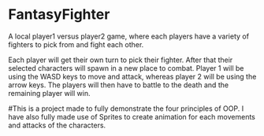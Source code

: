 # FantasyFighter
A local player1 versus player2 game, where each players have a variety of fighters to pick from and fight each other.

Each player will get their own turn to pick their fighter. After that their selected characters will spawn in a new place to combat. Player 1 will be using the WASD keys to move and attack, whereas player 2 will be using the arrow keys. The players will then have to battle to the death and the remaining player will win. 

#This is a project made to fully demonstrate the four principles of OOP. I have also fully made use of Sprites to create animation for each movements and attacks of the characters. 
